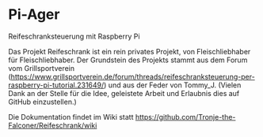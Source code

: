 # Pi-Ager
Reifeschranksteuerung mit Raspberry Pi

Das Projekt Reifeschrank ist ein rein privates Projekt, von Fleischliebhaber für Fleischliebhaber. Der Grundstein des Projekts stammt aus dem Forum vom Grillsportverein (https://www.grillsportverein.de/forum/threads/reifeschranksteuerung-per-raspberry-pi-tutorial.231649/) und aus der Feder von Tommy_J. (Vielen Dank an der Stelle für die Idee, geleistete Arbeit und Erlaubnis dies auf GitHub einzustellen.)

Die Dokumentation findet im Wiki statt
https://github.com/Tronje-the-Falconer/Reifeschrank/wiki
